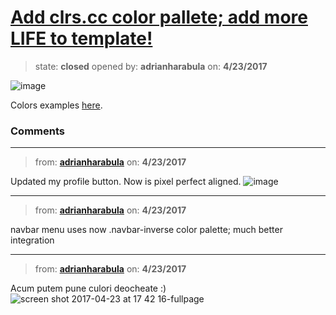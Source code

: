 # [Add clrs.cc color pallete; add more LIFE to template!](https://github.com/adrianharabula/condr/issues/35)

> state: **closed** opened by: **adrianharabula** on: **4/23/2017**

![image](https://cloud.githubusercontent.com/assets/2271038/25311834/8e362a92-2813-11e7-9c6a-1ace291ce767.png)

Colors examples [here](http://clrs.cc/a11y/).

### Comments

---
> from: [**adrianharabula**](https://github.com/adrianharabula/condr/issues/35#issuecomment-296436409) on: **4/23/2017**

Updated my profile button. Now is pixel perfect aligned.
![image](https://cloud.githubusercontent.com/assets/2271038/25313094/4eedf686-2830-11e7-83c2-db93302c482f.png)

---
> from: [**adrianharabula**](https://github.com/adrianharabula/condr/issues/35#issuecomment-296437801) on: **4/23/2017**

navbar menu uses now .navbar-inverse color palette; much better integration

---
> from: [**adrianharabula**](https://github.com/adrianharabula/condr/issues/35#issuecomment-296449118) on: **4/23/2017**

Acum putem pune culori deocheate :) 
![screen shot 2017-04-23 at 17 42 16-fullpage](https://cloud.githubusercontent.com/assets/2271038/25314522/68a4f764-284e-11e7-9f76-0945920ed3b4.png)

